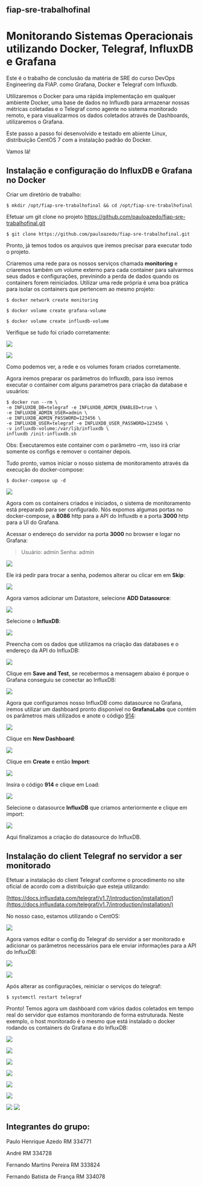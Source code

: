 ## fiap-sre-trabalhofinal
# Monitorando Sistemas Operacionais utilizando Docker, Telegraf, InfluxDB e Grafana

Este é o trabalho de conclusão da matéria de SRE do curso DevOps Engineering da FIAP. como Grafana, Docker e Telegraf com Influxdb.

Utilizaremos o Docker para uma rápida implementação em qualquer ambiente Docker, uma base de dados no Influxdb para armazenar nossas métricas coletadas e o Telegraf como agente no sistema monitorado remoto, e para visualizarmos os dados coletados através de Dashboards, utilizaremos o Grafana.

Este passo a passo foi desenvolvido e testado em abiente Linux, distribuição CentOS 7 com a instalação padrão do Docker.

Vamos lá!

## Instalação e configuração do InfluxDB e Grafana no Docker

Criar um diretório de trabalho:

    $ mkdir /opt/fiap-sre-trabalhofinal && cd /opt/fiap-sre-trabalhofinal

Efetuar um git clone no projeto https://github.com/pauloazedo/fiap-sre-trabalhofinal.git

    $ git clone https://github.com/pauloazedo/fiap-sre-trabalhofinal.git

Pronto, já temos todos os arquivos que iremos precisar para executar todo o projeto.

Criaremos uma rede para os nossos serviços chamada **monitoring** e criaremos também um volume externo para cada container para salvarmos seus dados e configurações, previnindo a perda de dados quando os containers forem reiniciados. Utilizar uma rede própria é uma boa prática para isolar os containers que pertencem ao mesmo projeto:

    $ docker network create monitoring

    $ docker volume create grafana-volume

    $ docker volume create influxdb-volume

Verifique se tudo foi criado corretamente:

![](https://github.com/pauloazedo/fiap-sre-trabalhofinal/blob/master/imagens/1.png?raw=true)

![](https://github.com/pauloazedo/fiap-sre-trabalhofinal/blob/master/imagens/2.png?raw=true/)

Como podemos ver, a rede e os volumes foram criados corretamente.

Agora iremos preparar os parâmetros do Influxdb, para isso iremos executar o container com alguns parametros para criação da database e usuários:

    $ docker run --rm \    
    -e INFLUXDB_DB=telegraf -e INFLUXDB_ADMIN_ENABLED=true \    
    -e INFLUXDB_ADMIN_USER=admin \    
    -e INFLUXDB_ADMIN_PASSWORD=123456 \    
    -e INFLUXDB_USER=telegraf -e INFLUXDB_USER_PASSWORD=123456 \    
    -v influxdb-volume:/var/lib/influxdb \    
    influxdb /init-influxdb.sh

Obs: Executaremos este container com o parâmetro –rm, isso irá criar somente os configs e remover o container depois.

Tudo pronto, vamos iniciar o nosso sistema de monitoramento através da execução do docker-compose:

    $ docker-compose up -d

![](https://github.com/pauloazedo/fiap-sre-trabalhofinal/blob/master/imagens/3.png?raw=true)

Agora com os containers criados e iniciados, o sistema de monitoramento está preparado para ser configurado. Nós expomos algumas portas no docker-compose, a **8086** http para a API do Influxdb e a porta **3000** http para a UI do Grafana.

Acessar o endereço do servidor na porta **3000** no browser e logar no Grafana:

> Usuário: admin
> Senha: admin

![](https://github.com/pauloazedo/fiap-sre-trabalhofinal/blob/master/imagens/4.png?raw=true)

Ele irá pedir para trocar a senha, podemos alterar ou clicar em em **Skip**:

![](https://github.com/pauloazedo/fiap-sre-trabalhofinal/blob/master/imagens/5.png?raw=true/)

Agora vamos adicionar um Datastore, selecione **ADD Datasource**:

![](https://github.com/pauloazedo/fiap-sre-trabalhofinal/blob/master/imagens/6.png?raw=true)

Selecione o **InfluxDB**:

![](https://github.com/pauloazedo/fiap-sre-trabalhofinal/blob/master/imagens/7.png?raw=true)

Preencha com os dados que utilizamos na criação das databases e o endereço da API do InfluxDB:

![](https://github.com/pauloazedo/fiap-sre-trabalhofinal/blob/master/imagens/8.png?raw=true)

Clique em **Save and Test**, se recebermos a mensagem abaixo é porque o Grafana conseguiu se conectar ao InfluxDB:

![](https://github.com/pauloazedo/fiap-sre-trabalhofinal/blob/master/imagens/9.png?raw=true)

Agora que configuramos nosso InfluxDB como datasource no Grafana, iremos utilizar um dashboard pronto disponível no **GrafanaLabs** que contém os parâmetros mais utilizados e anote o código [914](https://grafana.com/grafana/dashboards/914):

![](https://github.com/pauloazedo/fiap-sre-trabalhofinal/blob/master/imagens/10.png?raw=true)

Clique em **New Dashboard**:

![](https://github.com/pauloazedo/fiap-sre-trabalhofinal/blob/master/imagens/11.png?raw=true)

Clique em **Create** e então **Import**:

![](https://github.com/pauloazedo/fiap-sre-trabalhofinal/blob/master/imagens/12.png?raw=true)

Insira o código **914** e clique em Load:

![](https://github.com/pauloazedo/fiap-sre-trabalhofinal/blob/master/imagens/13.png?raw=true)

Selecione o datasource **InfluxDB** que criamos anteriormente e clique em import:

![](https://github.com/pauloazedo/fiap-sre-trabalhofinal/blob/master/imagens/14.png?raw=true)

Aqui finalizamos a criação do datasource do InfluxDB.

## Instalação do client Telegraf no servidor a ser monitorado

Efetuar a instalação do client Telegraf conforme o procedimento no site oficial de acordo com a distribuição que esteja utilizando:

[https://docs.influxdata.com/telegraf/v1.7/introduction/installation/](https://docs.influxdata.com/telegraf/v1.7/introduction/installation/)

No nosso caso, estamos utilizando o CentOS:

![](https://github.com/pauloazedo/fiap-sre-trabalhofinal/blob/master/imagens/15.png?raw=true)

Agora vamos editar o config do Telegraf do servidor a ser monitorado e adicionar os parâmetros necessários para ele enviar informações para a API do InfluxDB:

![](https://github.com/pauloazedo/fiap-sre-trabalhofinal/blob/master/imagens/16.png?raw=true)

![](https://github.com/pauloazedo/fiap-sre-trabalhofinal/blob/master/imagens/17.png?raw=true)

Após alterar as configurações, reiniciar o serviços do telegraf:

    $ systemctl restart telegraf

Pronto! Temos agora um dashboard com vários dados coletados em tempo real do servidor que estamos monitorando de forma estruturada. Neste exemplo, o host monitorado é o mesmo que está instalado o docker rodando os containers do Grafana e do InfluxDB:

![](https://github.com/pauloazedo/fiap-sre-trabalhofinal/blob/master/imagens/18.png?raw=true)

![](https://github.com/pauloazedo/fiap-sre-trabalhofinal/blob/master/imagens/19.png?raw=true)

![](https://github.com/pauloazedo/fiap-sre-trabalhofinal/blob/master/imagens/20.png?raw=true)

![](https://github.com/pauloazedo/fiap-sre-trabalhofinal/blob/master/imagens/21.png?raw=true)

![](https://github.com/pauloazedo/fiap-sre-trabalhofinal/blob/master/imagens/22.png?raw=true)

![](https://github.com/pauloazedo/fiap-sre-trabalhofinal/blob/master/imagens/23.png?raw=true)

![](https://github.com/pauloazedo/fiap-sre-trabalhofinal/blob/master/imagens/24.png?raw=true)
![](https://github.com/pauloazedo/fiap-sre-trabalhofinal/blob/master/imagens/25.png?raw=true)

## Integrantes do grupo:

Paulo Henrique Azedo		RM 334771

André				RM 334728

Fernando Martins Pereira	RM 333824

Fernando Batista de França	RM 334078
